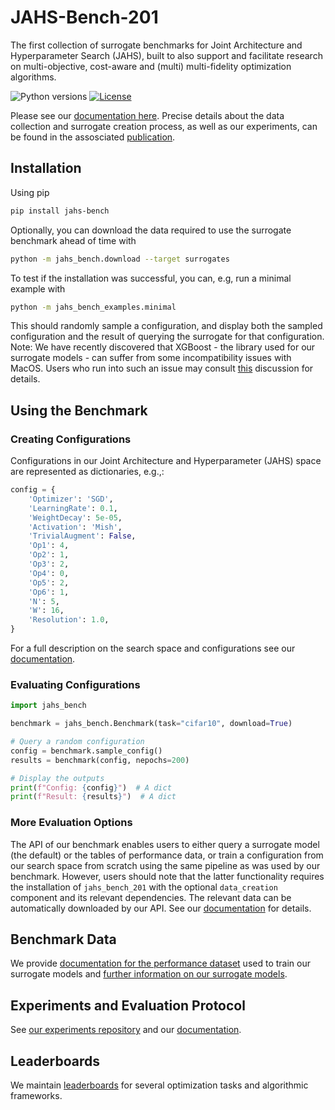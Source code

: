 # JAHS-Bench-201

The first collection of surrogate benchmarks for Joint Architecture and Hyperparameter Search (JAHS), built to also support and
facilitate research on multi-objective, cost-aware and (multi) multi-fidelity optimization algorithms.


![Python versions](https://img.shields.io/badge/python-3.7%20%7C%203.8%20%7C%203.9%20%7C%203.10-informational)
[![License](https://img.shields.io/badge/license-MIT-informational)](LICENSE)

Please see our [documentation here](https://automl.github.io/jahs_bench_201/). Precise details about the data collection and surrogate creation process, as well as our experiments, can be found in the assosciated [publication](https://openreview.net/forum?id=_HLcjaVlqJ).


## Installation

Using pip

```bash
pip install jahs-bench
```

Optionally, you can download the data required to use the surrogate benchmark ahead of time with
```bash
python -m jahs_bench.download --target surrogates
```

To test if the installation was successful, you can, e.g, run a minimal example with
```bash
python -m jahs_bench_examples.minimal
```
This should randomly sample a configuration, and display both the sampled configuration and the result of querying the
surrogate for that configuration. Note: We have recently discovered that XGBoost - the library used for our surrogate models - can suffer from some incompatibility issues with MacOS. Users who run into such an issue may consult [this](https://github.com/automl/jahs_bench_201/issues/6) discussion for details. 

## Using the Benchmark

### Creating Configurations

Configurations in our Joint Architecture and Hyperparameter (JAHS) space are represented as dictionaries, e.g.,:

```python
config = {
    'Optimizer': 'SGD',
    'LearningRate': 0.1,
    'WeightDecay': 5e-05,
    'Activation': 'Mish',
    'TrivialAugment': False,
    'Op1': 4,
    'Op2': 1,
    'Op3': 2,
    'Op4': 0,
    'Op5': 2,
    'Op6': 1,
    'N': 5,
    'W': 16,
    'Resolution': 1.0,
}
```

For a full description on the search space and configurations see our [documentation](https://automl.github.io/jahs_bench_201/search_space).


### Evaluating Configurations

```python
import jahs_bench

benchmark = jahs_bench.Benchmark(task="cifar10", download=True)

# Query a random configuration
config = benchmark.sample_config()
results = benchmark(config, nepochs=200)

# Display the outputs
print(f"Config: {config}")  # A dict
print(f"Result: {results}")  # A dict
```


### More Evaluation Options

The API of our benchmark enables users to either query a surrogate model (the default) or the tables of performance data, or train a
configuration from our search space from scratch using the same pipeline as was used by our benchmark.
However, users should note that the latter functionality requires the installation of `jahs_bench_201` with the
optional `data_creation` component and its relevant dependencies. The relevant data can be automatically downloaded by
our API. See our [documentation](https://automl.github.io/jahs_bench_201/usage) for details.

## Benchmark Data

We provide [documentation for the performance dataset](https://automl.github.io/jahs_bench_201/performance_dataset) used to train our surrogate models and [further information on our surrogate models](https://automl.github.io/jahs_bench_201/surrogate).


## Experiments and Evaluation Protocol

See [our experiments repository](https://github.com/automl/jahs_bench_201_experiments) and our [documentation](https://automl.github.io/jahs_bench_201/evaluation_protocol).

## Leaderboards

We maintain [leaderboards](https://automl.github.io/jahs_bench_201/leaderboards) for several optimization tasks and algorithmic frameworks.
